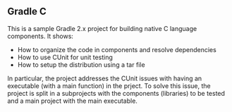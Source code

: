 Gradle C
--------

This is a sample Gradle 2.x project for building native C language components.
It shows:

* How to organize the code in components and resolve dependencies
* How to use CUnit for unit testing
* How to setup the distribution using a tar file

In particular, the project addresses the CUnit issues with having an executable
(with a main function)  in the prject. To solve this issue, the project is split
in a subprojects with the components (libraries) to be tested and a main project
with the main executable.



